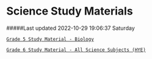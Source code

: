 # Science Study Materials
#####Last updated 2022-10-29 19:06:37 Saturday

[`Grade 5 Study Material - Biology`](https://docs.google.com/document/d/1pQeUwWMa8ApxksI_HdJ1dgriq26TRYcLlQUxLXKd4Ag/edit?usp=sharing "Grade 5 Study Material - Biology")

[`Grade 6 Study Material - All Science Subjects (HYE)`](https://docs.google.com/document/d/1CMRiDdyA57snatTSREDEfUHSsBPnsD8qI7hJQDfEAYU/edit?usp=sharing "Grade 6 Study Material - All Science Subjects (HYE)")
